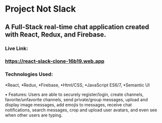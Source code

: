 # Project Not Slack
## A Full-Stack real-time chat application created with React, Redux, and Firebase.

### Live Link:
### https://react-slack-clone-16b19.web.app

### Technologies Used: 
  •React, 
  •Redux, 
  •Firebase, 
  •Html/CSS, 
  •JavaScript ES6/7, 
  •Semantic UI

• Features: Users are able to securely register/login, create channels, favorite/unfavorite channels, send private/group messages, upload and display image messages, add emojis to messages, receive chat notifications, search messages, crop and upload user avatars, and even see when other users are typing.
